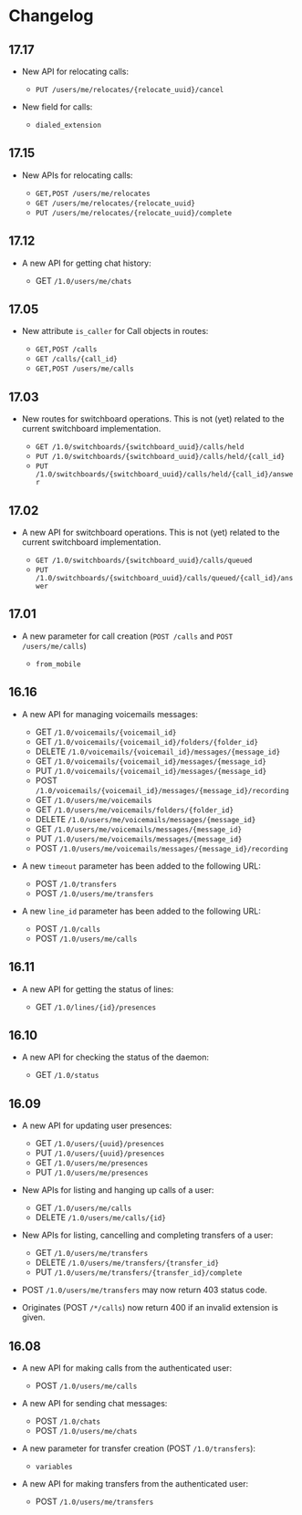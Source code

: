 Changelog
=========

17.17
------

* New API for relocating calls:

  * `PUT /users/me/relocates/{relocate_uuid}/cancel`

* New field for calls:

  * `dialed_extension`


17.15
-----

* New APIs for relocating calls:

  * `GET,POST /users/me/relocates`
  * `GET /users/me/relocates/{relocate_uuid}`
  * `PUT /users/me/relocates/{relocate_uuid}/complete`


17.12
-----

* A new API for getting chat history:

  * GET `/1.0/users/me/chats`


17.05
-----

* New attribute `is_caller` for Call objects in routes:

  * `GET,POST /calls`
  * `GET /calls/{call_id}`
  * `GET,POST /users/me/calls`

17.03
-----

* New routes for switchboard operations. This is not (yet) related to the current switchboard
  implementation.

  * `GET /1.0/switchboards/{switchboard_uuid}/calls/held`
  * `PUT /1.0/switchboards/{switchboard_uuid}/calls/held/{call_id}`
  * `PUT /1.0/switchboards/{switchboard_uuid}/calls/held/{call_id}/answer`

17.02
-----

* A new API for switchboard operations. This is not (yet) related to the current switchboard
  implementation.

  * `GET /1.0/switchboards/{switchboard_uuid}/calls/queued`
  * `PUT /1.0/switchboards/{switchboard_uuid}/calls/queued/{call_id}/answer`

17.01
-----

* A new parameter for call creation (`POST /calls` and `POST /users/me/calls`)

  * `from_mobile`

16.16
-----

* A new API for managing voicemails messages:

    * GET `/1.0/voicemails/{voicemail_id}`
    * GET `/1.0/voicemails/{voicemail_id}/folders/{folder_id}`
    * DELETE `/1.0/voicemails/{voicemail_id}/messages/{message_id}`
    * GET `/1.0/voicemails/{voicemail_id}/messages/{message_id}`
    * PUT `/1.0/voicemails/{voicemail_id}/messages/{message_id}`
    * POST `/1.0/voicemails/{voicemail_id}/messages/{message_id}/recording`
    * GET `/1.0/users/me/voicemails`
    * GET `/1.0/users/me/voicemails/folders/{folder_id}`
    * DELETE `/1.0/users/me/voicemails/messages/{message_id}`
    * GET `/1.0/users/me/voicemails/messages/{message_id}`
    * PUT `/1.0/users/me/voicemails/messages/{message_id}`
    * POST `/1.0/users/me/voicemails/messages/{message_id}/recording`

* A new `timeout` parameter has been added to the following URL:

    * POST `/1.0/transfers`
    * POST `/1.0/users/me/transfers`

* A new `line_id` parameter has been added to the following URL:

    * POST `/1.0/calls`
    * POST `/1.0/users/me/calls`


16.11
-----

* A new API for getting the status of lines:

    * GET `/1.0/lines/{id}/presences`


16.10
-----

* A new API for checking the status of the daemon:

    * GET `/1.0/status`


16.09
-----

* A new API for updating user presences:

    * GET `/1.0/users/{uuid}/presences`
    * PUT `/1.0/users/{uuid}/presences`
    * GET `/1.0/users/me/presences`
    * PUT `/1.0/users/me/presences`

* New APIs for listing and hanging up calls of a user:

    * GET `/1.0/users/me/calls`
    * DELETE `/1.0/users/me/calls/{id}`

* New APIs for listing, cancelling and completing transfers of a user:

    * GET `/1.0/users/me/transfers`
    * DELETE `/1.0/users/me/transfers/{transfer_id}`
    * PUT `/1.0/users/me/transfers/{transfer_id}/complete`

* POST `/1.0/users/me/transfers` may now return 403 status code.
* Originates (POST `/*/calls`) now return 400 if an invalid extension is given.


16.08
-----

* A new API for making calls from the authenticated user:

    * POST `/1.0/users/me/calls`

* A new API for sending chat messages:

    * POST `/1.0/chats`
    * POST `/1.0/users/me/chats`

* A new parameter for transfer creation (POST `/1.0/transfers`):

    * `variables`

* A new API for making transfers from the authenticated user:

    * POST `/1.0/users/me/transfers`
